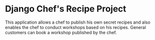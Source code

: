 # Django Chef's Recipe Project

This application allows a chef to publish his own secret recipes and also enables the chef to conduct workshops based on his recipes. General customers can book a workshop published by the chef.

